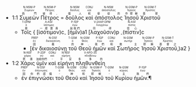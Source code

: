 - 1:1 <RUBY><ruby><ruby>Συμεὼν<rt>西門</rt></ruby><rt>Συμεών</rt></ruby><rt>N-NSM-P</rt></RUBY> <RUBY><ruby><ruby>Πέτρος<rt>彼得,</rt></ruby><rt>Πέτρος</rt></ruby><rt>N-NSM-P</rt></RUBY> = <RUBY><ruby><ruby>δοῦλος<rt>僕人</rt></ruby><rt>δοῦλος</rt></ruby><rt>N-NSM</rt></RUBY> <RUBY><ruby><ruby>καὶ<rt>和</rt></ruby><rt>καί</rt></ruby><rt>CONJ</rt></RUBY> <RUBY><ruby><ruby>ἀπόστολος<rt>使徒的</rt></ruby><rt>ἀπόστολος</rt></ruby><rt>N-NSM</rt></RUBY> <RUBY><ruby><ruby>Ἰησοῦ<rt>作耶穌</rt></ruby><rt>Ἰησοῦς</rt></ruby><rt>N-GSM-P</rt></RUBY> <RUBY><ruby><ruby>Χριστοῦ<rt>基督</rt></ruby><rt>Χριστός</rt></ruby><rt>N-GSM-T</rt></RUBY> 
	- <RUBY><ruby><ruby>Τοῖς<rt>那</rt></ruby><rt>ὁ</rt></ruby><rt>T-DPM</rt></RUBY> { <rt>[</rt><RUBY><ruby><ruby>ἰσότιμον<rt>一樣寶貴</rt></ruby><rt>ἰσότιμος</rt></ruby><rt>A-ASF</rt></RUBY><rt>)c<sub>-</sub></rt> <rt>[</rt><RUBY><ruby><ruby>ἡμῖν<rt>與我們</rt></ruby><rt>ἐγώ</rt></ruby><rt>P-1DP</rt></RUBY><rt>)a1</rt> <rt>[</rt><RUBY><ruby><ruby>λαχοῦσιν<rt>同得</rt></ruby><rt>λαγχάνω</rt></ruby><rt>V-2AAP-DPM</rt></RUBY><rt>)p</rt> <rt><sub>-</sub>(</rt><RUBY><ruby><ruby>πίστιν<rt>信心</rt></ruby><rt>πίστις</rt></ruby><rt>N-ASF</rt></RUBY><rt>]c</rt> 
		- <rt>[</rt><RUBY><ruby><ruby>ἐν<rt>因</rt></ruby><rt>ἐν</rt></ruby><rt>PREP</rt></RUBY> <RUBY><ruby><ruby>δικαιοσύνῃ<rt>義</rt></ruby><rt>δικαιοσύνη</rt></ruby><rt>N-DSF</rt></RUBY> <RUBY><ruby><ruby>τοῦ<rt>的</rt></ruby><rt>ὁ</rt></ruby><rt>T-GSM</rt></RUBY> <RUBY><ruby><ruby>Θεοῦ<rt>神,</rt></ruby><rt>θεός</rt></ruby><rt>N-GSM</rt></RUBY> <RUBY><ruby><ruby>ἡμῶν<rt>我們</rt></ruby><rt>ἐγώ</rt></ruby><rt>P-1GP</rt></RUBY> <RUBY><ruby><ruby>καὶ<rt>和</rt></ruby><rt>καί</rt></ruby><rt>CONJ</rt></RUBY> <RUBY><ruby><ruby>Σωτῆρος<rt>救主</rt></ruby><rt>σωτήρ</rt></ruby><rt>N-GSM</rt></RUBY> <RUBY><ruby><ruby>Ἰησοῦ<rt>耶穌</rt></ruby><rt>Ἰησοῦς</rt></ruby><rt>N-GSM-P</rt></RUBY> <RUBY><ruby><ruby>Χριστοῦ‚<rt>基督之</rt></ruby><rt>Χριστός</rt></ruby><rt>N-GSM-T</rt></RUBY><rt>)a2</rt> }
- 1:2 <RUBY><ruby><ruby>Χάρις<rt>恩惠</rt></ruby><rt>χάρις</rt></ruby><rt>N-NSF</rt></RUBY> <RUBY><ruby><ruby>ὑμῖν<rt>加給你們</rt></ruby><rt>σύ</rt></ruby><rt>P-2DP</rt></RUBY> <RUBY><ruby><ruby>καὶ<rt>-</rt></ruby><rt>καί</rt></ruby><rt>CONJ</rt></RUBY> <RUBY><ruby><ruby>εἰρήνη<rt>平安</rt></ruby><rt>εἰρήνη</rt></ruby><rt>N-NSF</rt></RUBY> <RUBY><ruby><ruby>πληθυνθείη<rt>多多的</rt></ruby><rt>πληθύνω</rt></ruby><rt>V-APO-3S</rt></RUBY> 
	- <RUBY><ruby><ruby>ἐν<rt>因</rt></ruby><rt>ἐν</rt></ruby><rt>PREP</rt></RUBY> <RUBY><ruby><ruby>ἐπιγνώσει<rt>你們認識</rt></ruby><rt>ἐπίγνωσις</rt></ruby><rt>N-DSF</rt></RUBY> <RUBY><ruby><ruby>τοῦ<rt>-</rt></ruby><rt>ὁ</rt></ruby><rt>T-GSM</rt></RUBY> <RUBY><ruby><ruby>Θεοῦ<rt>神</rt></ruby><rt>θεός</rt></ruby><rt>N-GSM</rt></RUBY> <RUBY><ruby><ruby>καὶ<rt>和</rt></ruby><rt>καί</rt></ruby><rt>CONJ</rt></RUBY> <RUBY><ruby><ruby>Ἰησοῦ<rt>耶穌</rt></ruby><rt>Ἰησοῦς</rt></ruby><rt>N-GSM-P</rt></RUBY> <RUBY><ruby><ruby>τοῦ<rt>-</rt></ruby><rt>ὁ</rt></ruby><rt>T-GSM</rt></RUBY> <RUBY><ruby><ruby>Κυρίου<rt>主</rt></ruby><rt>κύριος</rt></ruby><rt>N-GSM</rt></RUBY> <RUBY><ruby><ruby>ἡμῶν.¶<rt>我們</rt></ruby><rt>ἐγώ</rt></ruby><rt>P-1GP</rt></RUBY>